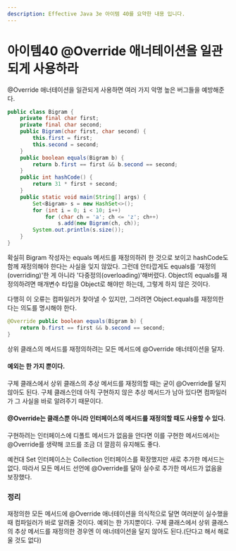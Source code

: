 ```yaml
---
description: Effective Java 3e 아이템 40를 요약한 내용 입니다.
---
```


# 아이템40 @Override 애너테이션을 일관되게 사용하라

@Override 애너테이션을 일관되게 사용하면 여러 가지 악명 높은 버그들을 예방해준다.

```java
public class Bigram {
    private final char first;
    private final char second;
    public Bigram(char first, char second) {
        this.first = first;
        this.second = second;
    }
    public boolean equals(Bigram b) {
        return b.first == first && b.second == second;
    }
    public int hashCode() {
        return 31 * first + second;
    }
    public static void main(String[] args) {
        Set<Bigram> s = new HashSet<>();
        for (int i = 0; i < 10; i++)
            for (char ch = 'a'; ch <= 'z'; ch++)
                s.add(new Bigram(ch, ch));
        System.out.println(s.size());
    }
}
```

확실히 Bigram 작성자는 equals 메서드를 재정의하려 한 것으로 보이고 hashCode도 함께 재정의해야 한다는 사실을 잊지 않았다. 그런데 안타깝게도 equals를 '재정의\(overriding\)'한 게 아니라 '다중정의\(overloading\)'해버렸다. Object의 equals를 재정의하려면 매개변수 타입을 Object로 해야만 하는데, 그렇게 하지 않은 것이다.

다행히 이 오류는 컴파일러가 찾아낼 수 있지만, 그러려면 Object.equals를 재정의한다는 의도를 명시해야 한다.

```java
@Override public boolean equals(Bigram b) {
    return b.first == first && b.second == second;
}
```

상위 클래스의 메서드를 재정의하려는 모든 메서드에 @Override 애너테이션을 달자.

#### 예외는 한 가지 뿐이다.

구체 클래스에서 상위 클래스의 추상 메서드를 재정의할 때는 굳이 @Override를 달지 않아도 된다. 구체 클래스인데 아직 구현하지 않은 추상 메서드가 남아 있다면 컴파일러가 그 사실을 바로 알려주기 때문이다.

#### @Override는 클래스뿐 아니라 인터페이스의 메서드를 재정의할 때도 사용할 수 있다.

구현하려는 인터페이스에 디폴트 메서드가 없음을 안다면 이를 구현한 메서드에서는 @Override를 생략해 코드를 조금 더 깔끔히 유지해도 좋다.

예컨대 Set 인터페이스는 Collection 인터페이스를 확장했지만 새로 추가한 메서드는 없다. 따라서 모든 메서드 선언에 @Override를 달아 실수로 추가한 메서드가 없음을 보장했다.

### 정리

재정의한 모든 메서드에 @Override 애너테이션을 의식적으로 달면 여러분이 실수했을때 컴파일러가 바로 알려줄 것이다. 예외는 한 가지뿐이다. 구체 클래스에서 상위 클래스의 추상 메서드를 재정의한 경우엔 이 애너테이션을 달지 않아도 된다.\(단다고 해서 해로울 것도 없다\)

